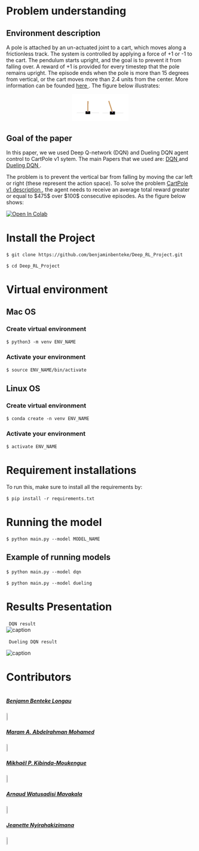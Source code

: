 # Problem understanding
## Environment description
A pole is attached by an un-actuated joint to a cart, which moves along a frictionless track. The system is controlled by applying a force of +1 or -1 to the cart. The pendulum starts upright, and the goal is to prevent it from falling over. A reward of +1 is provided for every timestep that the pole remains upright. The episode ends when the pole is more than 15 degrees from vertical, or the cart moves more than 2.4 units from the center. More information can be founded <a href="https://arxiv.org/pdf/2012.07723.pdf"> here </a>. The figure below illustrates: </br>
<p align="center">
<img src= 'images/Game.jpeg' height= 30% width= 30%>
</p>

## Goal of the paper
<p> In this paper, we we used Deep Q-network (DQN) and Dueling DQN agent control to CartPole v1 sytem. The main Papers that we used are: <a href='https://arxiv.org/pdf/1312.5602.pdf' target="_blank">DQN </a> and <a href='https://arxiv.org/pdf/1511.06581.pdf' target="_blank">Dueling DQN </a> . </p>

<p> The problem is to prevent the vertical bar from falling by moving the car left or right (these represent the action space). To solve the problem <a href="https://arxiv.org/pdf/2012.07723.pdf"> CartPole v1 description </a>, the agent needs to receive an average total reward greater or equal to $475$ over $100$ consecutive episodes. As the figure below shows: </p>

[![Open In Colab](https://colab.research.google.com/assets/colab-badge.svg)](https://colab.research.google.com/github/deepmind/dm_control/blob/master/tutorial.ipynb)
# Install the Project

```
$ git clone https://github.com/benjaminbenteke/Deep_RL_Project.git 
```

```
$ cd Deep_RL_Project
```
# Virtual environment

## Mac OS

### Create virtual environment 

```
$ python3 -m venv ENV_NAME
```
### Activate your environment 

```
$ source ENV_NAME/bin/activate
```

## Linux OS

### Create virtual environment 

```
$ conda create -n venv ENV_NAME
```

### Activate your environment 

```
$ activate ENV_NAME
```

# Requirement installations
To run this, make sure to install all the requirements by:

```
$ pip install -r requirements.txt 
```
# Running the model

```
$ python main.py --model MODEL_NAME
```
## Example of running models

```
$ python main.py --model dqn
```

```
$ python main.py --model dueling
```


# Results Presentation

``` DQN result```  </br>
![caption](images/clip_dqn.gif) 

``` Dueling DQN result```  </br>

![caption](images/clip_dueling.gif)

# Contributors #
<div style="display:flex;align-items:center">

<div style="display:flex;align-items:center">
    <div>
        <h5> <a href='https://github.com/benjaminbenteke'> Benjamn Benteke Longau </a> </h5> <img src="images/bennn.jpg" height= 7% width= 7%>
<div>
    <h5> <a href='https://github.com/Maramy93'> Maram A. Abdelrahman Mohamed </a> </h5> <img src="images/maram.jpeg" height= 7% width= 7%>
    
<div>
    <h5> <a href='https://github.com/Mikhael-P'> Mikhaël P. Kibinda-Moukengue </a> </h5> <img src="images/mikhael_2.jpeg" height= 7% width= 7%>
    
</div>

<div>
    <h5> <a href='https://github.com/ARNAUD-25'> Arnaud Watusadisi Mavakala </a> </h5> <img src="images/arnaud.jpeg" height= 7% width= 7%>
    
</div>

<div>
    <h5> <a href='https://github.com/Jeannette-del'> Jeanette Nyirahakizimana</a> </h5><img src="images/jeanette.jpeg" height= 10% width= 10%> 
</div>
</div>


